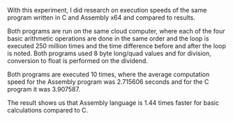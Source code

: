 With this experiment, I did research on execution speeds of the same program written in C and Assembly x64 and compared to results. 

Both programs are run on the same cloud computer, where each of the four basic arithmetic operations are done in the same order and the loop is executed 250 million times and the time difference before and after the loop is noted. Both programs used 8 byte long/quad values and for division, conversion to float is performed on the dividend.

Both programs are executed 10 times, where the average computation speed for the Assembly program was 2.715606 seconds and for the C program it was 3.907587.

The result shows us that Assembly language is 1.44 times faster for basic calculations compared to C.
